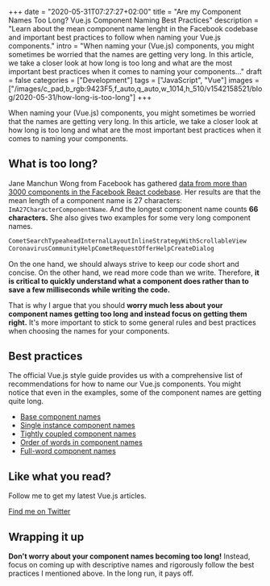 +++
date = "2020-05-31T07:27:27+02:00"
title = "Are my Component Names Too Long? Vue.js Component Naming Best Practices"
description = "Learn about the mean component name lenght in the Facebook codebase and important best practices to follow when naming your Vue.js components."
intro = "When naming your (Vue.js) components, you might sometimes be worried that the names are getting very long. In this article, we take a closer look at how long is too long and what are the most important best practices when it comes to naming your components..."
draft = false
categories = ["Development"]
tags = ["JavaScript", "Vue"]
images = ["/images/c_pad,b_rgb:9423F5,f_auto,q_auto,w_1014,h_510/v1542158521/blog/2020-05-31/how-long-is-too-long"]
+++

When naming your (Vue.js) components, you might sometimes be worried that the names are getting very long. In this article, we take a closer look at how long is too long and what are the most important best practices when it comes to naming your components.

## What is too long?

Jane Manchun Wong from Facebook has gathered [data from more than 3000 components in the Facebook React codebase](https://twitter.com/wongmjane/status/1250726774884859905). Her results are that the mean length of a component name is 27 characters: `ImA27CharacterComponentName`. And the longest component name counts **66 characters.** She also gives two examples for some very long component names.

```bash
CometSearchTypeaheadInternalLayoutInlineStrategyWithScrollableView
CoronavirusCommunityHelpCometRequestOfferHelpCreateDialog
```

On the one hand, we should always strive to keep our code short and concise. On the other hand, we read more code than we write. Therefore, **it is critical to quickly understand what a component does rather than to save a few milliseconds while writing the code.**

That is why I argue that you should **worry much less about your component names getting too long and instead focus on getting them right.** It's more important to stick to some general rules and best practices when choosing the names for your components.

## Best practices

The official Vue.js style guide provides us with a comprehensive list of recommendations for how to name our Vue.js components. You might notice that even in the examples, some of the component names are getting quite long.

- [Base component names](https://vuejs.org/v2/style-guide/#Base-component-names-strongly-recommended)
- [Single instance component names](https://vuejs.org/v2/style-guide/#Single-instance-component-names-strongly-recommended)
- [Tightly coupled component names](https://vuejs.org/v2/style-guide/#Tightly-coupled-component-names-strongly-recommended)
- [Order of words in component names](https://vuejs.org/v2/style-guide/#Order-of-words-in-component-names-strongly-recommended)
- [Full-word component names](https://vuejs.org/v2/style-guide/#Full-word-component-names-strongly-recommended)

<div class="c-content__broad">
  <div class="c-twitter-teaser">
    <div class="c-twitter-teaser__content">
      <h2 class="c-twitter-teaser__headline">Like what you read?</h2>
      <p class="c-twitter-teaser__body">
        Follow me to get my latest Vue.js articles.
      </p>
      <a class="c-button c-button--outline c-twitter-teaser__button" rel="nofollow" href="https://twitter.com/maoberlehner" data-event-category="link" data-event-action="click: contact" data-event-label="Twitter (article content)">
        Find me on Twitter
      </a>
    </div>
  </div>
</div>

## Wrapping it up

**Don't worry about your component names becoming too long!** Instead, focus on coming up with descriptive names and rigorously follow the best practices I mentioned above. In the long run, it pays off.
